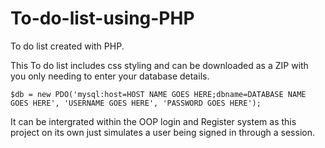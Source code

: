 To-do-list-using-PHP
====================

To do list created with PHP.

This To do list includes css styling and can be downloaded as a ZIP with you only needing to enter your database details.

```
$db = new PDO('mysql:host=HOST NAME GOES HERE;dbname=DATABASE NAME GOES HERE', 'USERNAME GOES HERE', 'PASSWORD GOES HERE');
```

It can be intergrated within the OOP login and Register system as this project on its own just simulates a user being signed in through a session. 
